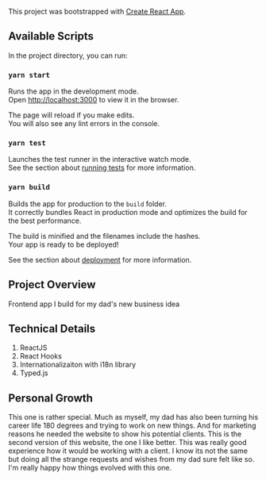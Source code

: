 This project was bootstrapped with [Create React App](https://github.com/facebook/create-react-app).

## Available Scripts

In the project directory, you can run:

### `yarn start`

Runs the app in the development mode.<br />
Open [http://localhost:3000](http://localhost:3000) to view it in the browser.

The page will reload if you make edits.<br />
You will also see any lint errors in the console.

### `yarn test`

Launches the test runner in the interactive watch mode.<br />
See the section about [running tests](https://facebook.github.io/create-react-app/docs/running-tests) for more information.

### `yarn build`

Builds the app for production to the `build` folder.<br />
It correctly bundles React in production mode and optimizes the build for the best performance.

The build is minified and the filenames include the hashes.<br />
Your app is ready to be deployed!

See the section about [deployment](https://facebook.github.io/create-react-app/docs/deployment) for more information.

## Project Overview

Frontend app I build for my dad's new business idea

## Technical Details

1. ReactJS
2. React Hooks
3. Internationalizaiton with i18n library
4. Typed.js

## Personal Growth

This one is rather special. Much as myself, my dad has also been turning his career life 180 degrees and trying to work on new things. And for marketing reasons he needed the website to show his potential clients. This is the second version of this website, the one I like better. This was really good experience how it would be working with a client. I know its not the same but doing all the strange requests and wishes from my dad sure felt like so. I'm really happy how things evolved with this one.
